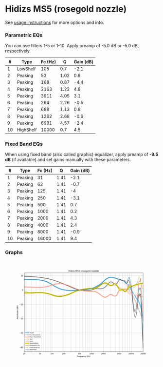 # Hidizs MS5 (rosegold nozzle)
See [usage instructions](https://github.com/jaakkopasanen/AutoEq#usage) for more options and info.

### Parametric EQs
You can use filters 1-5 or 1-10. Apply preamp of -5.0 dB or -5.0 dB, respectively.

|   # | Type      |   Fc (Hz) |    Q |   Gain (dB) |
|-----|-----------|-----------|------|-------------|
|   1 | LowShelf  |       105 | 0.7  |        -2.1 |
|   2 | Peaking   |        53 | 1.02 |         0.8 |
|   3 | Peaking   |       168 | 0.87 |        -4.4 |
|   4 | Peaking   |      2163 | 1.22 |         4.8 |
|   5 | Peaking   |      3911 | 4.05 |         3.1 |
|   6 | Peaking   |       294 | 2.26 |        -0.5 |
|   7 | Peaking   |       688 | 1.13 |         0.8 |
|   8 | Peaking   |      1262 | 2.68 |        -0.6 |
|   9 | Peaking   |      6991 | 4.57 |        -2.4 |
|  10 | HighShelf |     10000 | 0.7  |         4.5 |

### Fixed Band EQs
When using fixed band (also called graphic) equalizer, apply preamp of **-9.5 dB** (if available) and set gains manually with these parameters.

|   # | Type    |   Fc (Hz) |    Q |   Gain (dB) |
|-----|---------|-----------|------|-------------|
|   1 | Peaking |        31 | 1.41 |        -2.1 |
|   2 | Peaking |        62 | 1.41 |        -0.7 |
|   3 | Peaking |       125 | 1.41 |        -4   |
|   4 | Peaking |       250 | 1.41 |        -3.1 |
|   5 | Peaking |       500 | 1.41 |         0.7 |
|   6 | Peaking |      1000 | 1.41 |         0.2 |
|   7 | Peaking |      2000 | 1.41 |         4.3 |
|   8 | Peaking |      4000 | 1.41 |         2.4 |
|   9 | Peaking |      8000 | 1.41 |        -0.9 |
|  10 | Peaking |     16000 | 1.41 |         9.4 |

### Graphs
![](./Hidizs%20MS5%20(rosegold%20nozzle).png)
